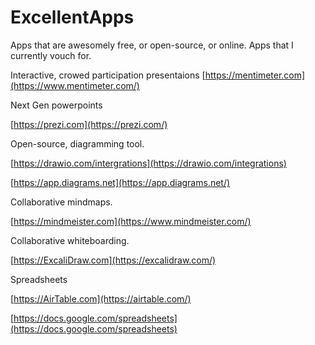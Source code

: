 # ExcellentApps
Apps that are awesomely free, or open-source, or online.
Apps that I currently vouch for.

Interactive, crowed participation presentaions
[https://mentimeter.com](https://www.mentimeter.com/)

Next Gen powerpoints

[https://prezi.com](https://prezi.com/)


Open-source, diagramming tool.

[https://drawio.com/intergrations](https://drawio.com/integrations)

[https://app.diagrams.net](https://app.diagrams.net/)


Collaborative mindmaps.

[https://mindmeister.com](https://www.mindmeister.com/)


Collaborative whiteboarding.

[https://ExcaliDraw.com](https://excalidraw.com/)


Spreadsheets

[https://AirTable.com](https://airtable.com/)

[https://docs.google.com/spreadsheets](https://docs.google.com/spreadsheets)
